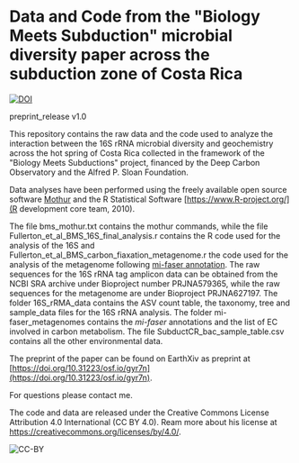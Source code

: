 # Data and Code from the "Biology Meets Subduction" microbial diversity paper across the subduction zone of Costa Rica

[![DOI](https://zenodo.org/badge/199023313.svg)](https://zenodo.org/badge/latestdoi/199023313)

preprint_release v1.0

This repository contains the raw data and the code used to analyze the interaction between the 16S rRNA microbial diversity and geochemistry across the hot spring of Costa Rica collected in the framework of the "Biology Meets Subductions" project, financed by the Deep Carbon Observatory and the Alfred P. Sloan Foundation.

Data analyses have been performed using the freely available open source software [Mothur](https://www.mothur.org/) and the R Statistical Software [https://www.R-project.org/](R development core team, 2010).

The file bms_mothur.txt contains the mothur commands, while the file Fullerton_et_al_BMS_16S_final_analysis.r contains the R code used for the analysis of the 16S and Fullerton_et_al_BMS_carbon_fiaxation_metagenome.r the code used for the analysis of the metagenome following [mi-faser annotation](https://services.bromberglab.org/mifaser/). The raw sequences for the 16S rRNA tag amplicon data can be obtained from the NCBI SRA archive under Bioproject number PRJNA579365, while the raw sequences for the metagenome are under Bioproject PRJNA627197. The folder 16S_rRMA_data contains the ASV count table, the taxonomy, tree and sample_data files for the 16S rRNA analysis. The folder mi-faser_metagenomes contains the _mi-faser_ annotations and the list of EC involved in carbon metabolism. The file SubductCR_bac_sample_table.csv contains all the other environmental data.

The preprint of the paper can be found on EarthXiv as preprint at [https://doi.org/10.31223/osf.io/gyr7n](https://doi.org/10.31223/osf.io/gyr7n).

For questions please contact me.

The code and data are released under the Creative Commons License Attribution 4.0 International (CC BY 4.0). Ream more about his license at https://creativecommons.org/licenses/by/4.0/.

![CC-BY](https://www.fosteropenscience.eu/learning/open-licensing/course/en/assets/b4467d3769dbd7a80e8d641361ff364b505d118d.png)
